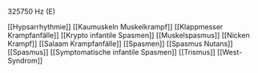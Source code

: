 325750 Hz (E)

[[Hypsarrhythmie]]
[[Kaumuskeln Muskelkrampf]]
[[Klappmesser Krampfanfälle]]
[[Krypto infantile Spasmen]]
[[Muskelspasmus]]
[[Nicken Krampf]]
[[Salaam Krampfanfälle]]
[[Spasmen]]
[[Spasmus Nutans]]
[[Spasmus]]
[[Symptomatische infantile Spasmen]]
[[Trismus]]
[[West-Syndrom]]